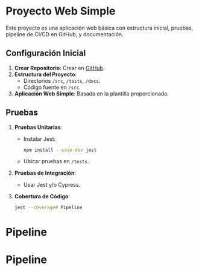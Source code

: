 # Proyecto Web Simple
Este proyecto es una aplicación web básica con estructura inicial, pruebas, pipeline de CI/CD en GitHub, y documentación.

## Configuración Inicial
1. **Crear Repositorio**: Crear en [GitHub](https://github.com/).
2. **Estructura del Proyecto**:
   - Directorios `/src`, `/tests`, `/docs`.
   - Código fuente en `/src`.
3. **Aplicación Web Simple**: Basada en la plantilla proporcionada.

## Pruebas

1. **Pruebas Unitarias**:
   - Instalar Jest:
     ```bash
     npm install --save-dev jest
     ```
   - Ubicar pruebas en `/tests`.

2. **Pruebas de Integración**: 
   - Usar Jest y/o Cypress.
   
3. **Cobertura de Código**:
   ```bash
   jest --coverage# Pipeline
# Pipeline
# Pipeline
